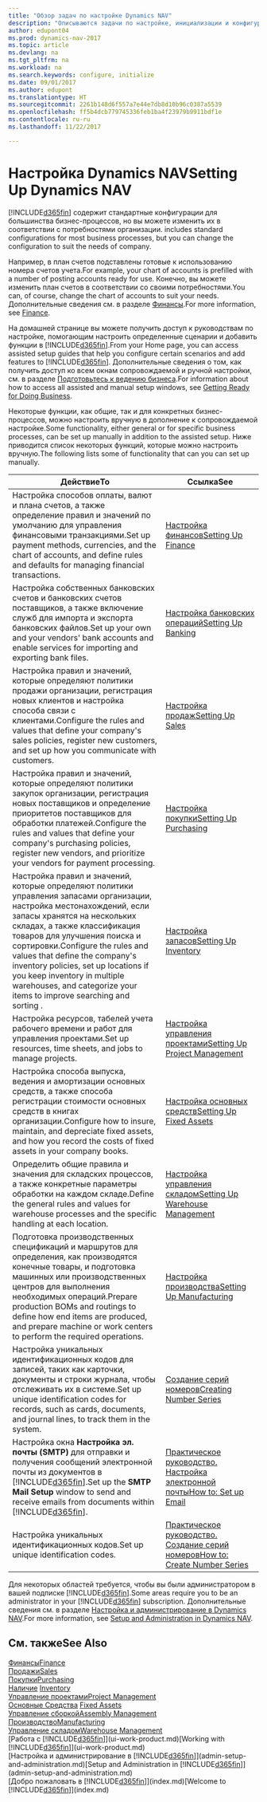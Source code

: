 ```yaml
---
title: "Обзор задач по настройке Dynamics NAV"
description: "Описываются задачи по настройке, инициализации и конфигурированию Dynamics NAV в соответствии с вашими потребностями."
author: edupont04
ms.prod: dynamics-nav-2017
ms.topic: article
ms.devlang: na
ms.tgt_pltfrm: na
ms.workload: na
ms.search.keywords: configure, initialize
ms.date: 09/01/2017
ms.author: edupont
ms.translationtype: HT
ms.sourcegitcommit: 2261b148d6f557a7e44e7db8d10b96c0387a5539
ms.openlocfilehash: ff5b4dcb779745336feb1ba4f23979b9911bdf1e
ms.contentlocale: ru-ru
ms.lasthandoff: 11/22/2017

---
```

# <a name="setting-up-dynamics-nav"></a><span data-ttu-id="9fdcc-103">Настройка Dynamics NAV</span><span class="sxs-lookup"><span data-stu-id="9fdcc-103">Setting Up Dynamics NAV</span></span>
[!INCLUDE[d365fin](includes/d365fin_md.md)]<span data-ttu-id="9fdcc-104"> содержит стандартные конфигурации для большинства бизнес-процессов, но вы можете изменить их в соответствии с потребностями организации.</span><span class="sxs-lookup"><span data-stu-id="9fdcc-104"> includes standard configurations for most business processes, but you can change the configuration to suit the needs of company.</span></span>

<span data-ttu-id="9fdcc-105">Например, в план счетов подставлены готовые к использованию номера счетов учета.</span><span class="sxs-lookup"><span data-stu-id="9fdcc-105">For example, your chart of accounts is prefilled with a number of posting accounts ready for use.</span></span> <span data-ttu-id="9fdcc-106">Конечно, вы можете изменить план счетов в соответствии со своими потребностями.</span><span class="sxs-lookup"><span data-stu-id="9fdcc-106">You can, of course, change the chart of accounts to suit your needs.</span></span> <span data-ttu-id="9fdcc-107">Дополнительные сведения см. в разделе [Финансы](finance.md).</span><span class="sxs-lookup"><span data-stu-id="9fdcc-107">For more information, see [Finance](finance.md).</span></span>

<span data-ttu-id="9fdcc-108">На домашней странице вы можете получить доступ к руководствам по настройке, помогающим настроить определенные сценарии и добавить функции в [!INCLUDE[d365fin](includes/d365fin_md.md)].</span><span class="sxs-lookup"><span data-stu-id="9fdcc-108">From your Home page, you can access assisted setup guides that help you configure certain scenarios and add features to [!INCLUDE[d365fin](includes/d365fin_md.md)].</span></span> <span data-ttu-id="9fdcc-109">Дополнительные сведения о том, как получить доступ ко всем окнам сопровождаемой и ручной настройки, см. в разделе [Подготовьтесь к ведению бизнеса](ui-get-ready-business.md).</span><span class="sxs-lookup"><span data-stu-id="9fdcc-109">For information about how to access all assisted and manual setup windows, see [Getting Ready for Doing Business](ui-get-ready-business.md).</span></span>

<span data-ttu-id="9fdcc-110">Некоторые функции, как общие, так и для конкретных бизнес-процессов, можно настроить вручную в дополнение к сопровождаемой настройке.</span><span class="sxs-lookup"><span data-stu-id="9fdcc-110">Some functionality, either general or for specific business processes, can be set up manually in addition to the assisted setup.</span></span> <span data-ttu-id="9fdcc-111">Ниже приводится список некоторых функций, которые можно настроить вручную.</span><span class="sxs-lookup"><span data-stu-id="9fdcc-111">The following lists some of functionality that can you can set up manually.</span></span>

| <span data-ttu-id="9fdcc-112">Действие</span><span class="sxs-lookup"><span data-stu-id="9fdcc-112">To</span></span> | <span data-ttu-id="9fdcc-113">Ссылка</span><span class="sxs-lookup"><span data-stu-id="9fdcc-113">See</span></span> |
| --- | --- |
| <span data-ttu-id="9fdcc-114">Настройка способов оплаты, валют и плана счетов, а также определение правил и значений по умолчанию для управления финансовыми транзакциями.</span><span class="sxs-lookup"><span data-stu-id="9fdcc-114">Set up payment methods, currencies, and the chart of accounts, and define rules and defaults for managing financial transactions.</span></span> |[<span data-ttu-id="9fdcc-115">Настройка финансов</span><span class="sxs-lookup"><span data-stu-id="9fdcc-115">Setting Up Finance</span></span>](finance-setup-finance.md) |
| <span data-ttu-id="9fdcc-116">Настройка собственных банковских счетов и банковских счетов поставщиков, а также включение служб для импорта и экспорта банковских файлов.</span><span class="sxs-lookup"><span data-stu-id="9fdcc-116">Set up your own and your vendors' bank accounts and enable services for importing and exporting bank files.</span></span> |[<span data-ttu-id="9fdcc-117">Настройка банковских операций</span><span class="sxs-lookup"><span data-stu-id="9fdcc-117">Setting Up Banking</span></span>](bank-setup-banking.md) |
| <span data-ttu-id="9fdcc-118">Настройка правил и значений, которые определяют политики продажи организации, регистрация новых клиентов и настройка способа связи с клиентами.</span><span class="sxs-lookup"><span data-stu-id="9fdcc-118">Configure the rules and values that define your company's sales policies, register new customers, and set up how you communicate with customers.</span></span> |[<span data-ttu-id="9fdcc-119">Настройка продаж</span><span class="sxs-lookup"><span data-stu-id="9fdcc-119">Setting Up Sales</span></span>](sales-setup-sales.md) |
| <span data-ttu-id="9fdcc-120">Настройка правил и значений, которые определяют политики закупок организации, регистрация новых поставщиков и определение приоритетов поставщиков для обработки платежей.</span><span class="sxs-lookup"><span data-stu-id="9fdcc-120">Configure the rules and values that define your company's purchasing policies, register new vendors, and prioritize your vendors for payment processing.</span></span> |[<span data-ttu-id="9fdcc-121">Настройка покупки</span><span class="sxs-lookup"><span data-stu-id="9fdcc-121">Setting Up Purchasing</span></span>](purchasing-setup-purchasing.md) |
| <span data-ttu-id="9fdcc-122">Настройка правил и значений, которые определяют политики управления запасами организации, настройка местонахождений, если запасы хранятся на нескольких складах, а также классификация товаров для улучшения поиска и сортировки.</span><span class="sxs-lookup"><span data-stu-id="9fdcc-122">Configure the rules and values that define the company's inventory policies, set up locations if you keep inventory in multiple warehouses, and categorize your items to improve searching and sorting .</span></span> |[<span data-ttu-id="9fdcc-123">Настройка запасов</span><span class="sxs-lookup"><span data-stu-id="9fdcc-123">Setting Up Inventory</span></span>](inventory-setup-inventory.md) |
| <span data-ttu-id="9fdcc-124">Настройка ресурсов, табелей учета рабочего времени и работ для управления проектами.</span><span class="sxs-lookup"><span data-stu-id="9fdcc-124">Set up resources, time sheets, and jobs to manage projects.</span></span> |[<span data-ttu-id="9fdcc-125">Настройка управления проектами</span><span class="sxs-lookup"><span data-stu-id="9fdcc-125">Setting Up Project Management</span></span>](projects-setup-projects.md) |
| <span data-ttu-id="9fdcc-126">Настройка способа выпуска, ведения и амортизации основных средств, а также способа регистрации стоимости основных средств в книгах организации.</span><span class="sxs-lookup"><span data-stu-id="9fdcc-126">Configure how to insure, maintain, and depreciate fixed assets, and how you record the costs of fixed assets in your company books.</span></span> |[<span data-ttu-id="9fdcc-127">Настройка основных средств</span><span class="sxs-lookup"><span data-stu-id="9fdcc-127">Setting Up Fixed Assets</span></span>](fa-setup.md) |
|<span data-ttu-id="9fdcc-128">Определить общие правила и значения для складских процессов, а также конкретные параметры обработки на каждом складе.</span><span class="sxs-lookup"><span data-stu-id="9fdcc-128">Define the general rules and values for warehouse processes and the specific handling at each location.</span></span>|[<span data-ttu-id="9fdcc-129">Настройка управления складом</span><span class="sxs-lookup"><span data-stu-id="9fdcc-129">Setting Up Warehouse Management</span></span>](warehouse-setup-warehouse.md)|
|<span data-ttu-id="9fdcc-130">Подготовка производственных спецификаций и маршрутов для определения, как производятся конечные товары, и подготовка машинных или производственных центров для выполнения необходимых операций.</span><span class="sxs-lookup"><span data-stu-id="9fdcc-130">Prepare production BOMs and routings to define how end items are produced, and prepare machine or work centers to perform the required operations.</span></span>|[<span data-ttu-id="9fdcc-131">Настройка производства</span><span class="sxs-lookup"><span data-stu-id="9fdcc-131">Setting Up Manufacturing</span></span>](production-configure-production-processes.md)|
| <span data-ttu-id="9fdcc-132">Настройка уникальных идентификационных кодов для записей, таких как карточки, документы и строки журнала, чтобы отслеживать их в системе.</span><span class="sxs-lookup"><span data-stu-id="9fdcc-132">Set up unique identification codes for records, such as cards, documents, and journal lines, to track them in the system.</span></span> |[<span data-ttu-id="9fdcc-133">Создание серий номеров</span><span class="sxs-lookup"><span data-stu-id="9fdcc-133">Creating Number Series</span></span>](ui-create-number-series.md) |
| <span data-ttu-id="9fdcc-134">Настройка окна **Настройка эл. почты (SMTP)** для отправки и получения сообщений электронной почты из документов в [!INCLUDE[d365fin](includes/d365fin_md.md)].</span><span class="sxs-lookup"><span data-stu-id="9fdcc-134">Set up the **SMTP Mail Setup** window to send and receive emails from documents within [!INCLUDE[d365fin](includes/d365fin_md.md)].</span></span> |[<span data-ttu-id="9fdcc-135">Практическое руководство. Настройка электронной почты</span><span class="sxs-lookup"><span data-stu-id="9fdcc-135">How to: Set up Email</span></span>](madeira-how-setup-email.md) |
| <span data-ttu-id="9fdcc-136">Настройка уникальных идентификационных кодов.</span><span class="sxs-lookup"><span data-stu-id="9fdcc-136">Set up unique identification codes.</span></span> |[<span data-ttu-id="9fdcc-137">Практическое руководство. Создание серий номеров</span><span class="sxs-lookup"><span data-stu-id="9fdcc-137">How to: Create Number Series</span></span>](ui-create-number-series.md) |

<span data-ttu-id="9fdcc-138">Для некоторых областей требуется, чтобы вы были администратором в вашей подписке [!INCLUDE[d365fin](includes/d365fin_md.md)].</span><span class="sxs-lookup"><span data-stu-id="9fdcc-138">Some areas require you to be an administrator in your [!INCLUDE[d365fin](includes/d365fin_md.md)] subscription.</span></span> <span data-ttu-id="9fdcc-139">Дополнительные сведения см. в разделе [Настройка и администрирование в Dynamics NAV](admin-setup-and-administration.md).</span><span class="sxs-lookup"><span data-stu-id="9fdcc-139">For more information, see [Setup and Administration in Dynamics NAV](admin-setup-and-administration.md).</span></span>  

## <a name="see-also"></a><span data-ttu-id="9fdcc-140">См. также</span><span class="sxs-lookup"><span data-stu-id="9fdcc-140">See Also</span></span>
[<span data-ttu-id="9fdcc-141">Финансы</span><span class="sxs-lookup"><span data-stu-id="9fdcc-141">Finance</span></span>](finance.md)  
[<span data-ttu-id="9fdcc-142">Продажи</span><span class="sxs-lookup"><span data-stu-id="9fdcc-142">Sales</span></span>](sales-manage-sales.md)  
[<span data-ttu-id="9fdcc-143">Покупки</span><span class="sxs-lookup"><span data-stu-id="9fdcc-143">Purchasing</span></span>](purchasing-manage-purchasing.md)  
<span data-ttu-id="9fdcc-144">[Наличие](inventory-manage-inventory.md)  </span><span class="sxs-lookup"><span data-stu-id="9fdcc-144">[Inventory](inventory-manage-inventory.md)  </span></span>  
[<span data-ttu-id="9fdcc-145">Управление проектами</span><span class="sxs-lookup"><span data-stu-id="9fdcc-145">Project Management</span></span>](projects-manage-projects.md)  
<span data-ttu-id="9fdcc-146">[Основные Средства](fa-manage.md)  </span><span class="sxs-lookup"><span data-stu-id="9fdcc-146">[Fixed Assets](fa-manage.md)  </span></span>  
[<span data-ttu-id="9fdcc-147">Управление сборкой</span><span class="sxs-lookup"><span data-stu-id="9fdcc-147">Assembly Management</span></span>](assembly-assemble-items.md)  
[<span data-ttu-id="9fdcc-148">Производство</span><span class="sxs-lookup"><span data-stu-id="9fdcc-148">Manufacturing</span></span>](production-manage-manufacturing.md)  
[<span data-ttu-id="9fdcc-149">Управление складом</span><span class="sxs-lookup"><span data-stu-id="9fdcc-149">Warehouse Management</span></span>](warehouse-manage-warehouse.md)  
<span data-ttu-id="9fdcc-150">[Работа с [!INCLUDE[d365fin](includes/d365fin_md.md)]](ui-work-product.md)</span><span class="sxs-lookup"><span data-stu-id="9fdcc-150">[Working with [!INCLUDE[d365fin](includes/d365fin_md.md)]](ui-work-product.md)</span></span>  
<span data-ttu-id="9fdcc-151">[Настройка и администрирование в [!INCLUDE[d365fin](includes/d365fin_md.md)]](admin-setup-and-administration.md)</span><span class="sxs-lookup"><span data-stu-id="9fdcc-151">[Setup and Administration in [!INCLUDE[d365fin](includes/d365fin_md.md)]](admin-setup-and-administration.md)</span></span>  
<span data-ttu-id="9fdcc-152">[Добро пожаловать в [!INCLUDE[d365fin](includes/d365fin_md.md)]](index.md)</span><span class="sxs-lookup"><span data-stu-id="9fdcc-152">[Welcome to [!INCLUDE[d365fin](includes/d365fin_md.md)]](index.md)</span></span>  

